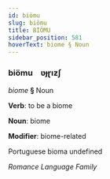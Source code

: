```yaml
---
id: biömu
slug: biömu
title: BİÖMU
sidebar_position: 581
hoverText: biome § Noun
---
```


### biömu&emsp;<span kind="abugida">ʋɟɽıƶʃ</span>

*biome* **§** Noun

**Verb**: to be a biome

**Noun**: biome

**Modifier**: biome-related

Portuguese bioma undefined

*Romance Language Family*
